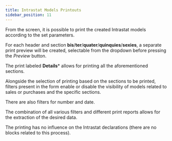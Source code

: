 ```yaml
---
title: Intrastat Models Printouts 
sidebar_position: 11
---
```


From the screen, it is possible to print the created Intrastat models according to the set parameters.

For each header and section **bis**/**ter**/**quater**/**quinquies**/**sexies**, a separate print preview will be created, selectable from the dropdown before pressing the *Preview* button.

The print labeled **Details*** allows for printing all the aforementioned sections.

Alongside the selection of printing based on the sections to be printed, filters present in the form enable or disable the visibility of models related to sales or purchases and the specific sections.

There are also filters for number and date.

The combination of all various filters and different print reports allows for the extraction of the desired data.

The printing has no influence on the Intrastat declarations (there are no blocks related to this process).